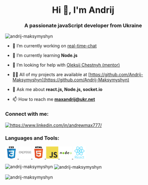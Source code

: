 <h1 align="center">Hi 👋, I'm Andrij</h1>
<h3 align="center">A passionate javaScript developer from Ukraine</h3>

<p align="left"> <img src="https://komarev.com/ghpvc/?username=andrij-maksymyshyn&label=Profile%20views&color=0e75b6&style=flat" alt="andrij-maksymyshyn" /> </p>

- 🔭 I’m currently working on [real-time-chat](https://github.com/Andrij-Maksymyshyn/real-time-chat)

- 🌱 I’m currently learning **Node.js**

- 🤝 I’m looking for help with [Oleksij Chestnyh (mentor)](https://github.com/chestnyh)

- 👨‍💻 All of my projects are available at [https://github.com/Andrij-Maksymyshyn](https://github.com/Andrij-Maksymyshyn)

- 💬 Ask me about **react.js, Node.js, socket.io**

- 📫 How to reach me **maxandrij@ukr.net**

<h3 align="left">Connect with me:</h3>
<p align="left">
<a href="https://linkedin.com/in/https://www.linkedin.com/in/andrewmax777/" target="blank"><img align="center" src="https://raw.githubusercontent.com/rahuldkjain/github-profile-readme-generator/master/src/images/icons/Social/linked-in-alt.svg" alt="https://www.linkedin.com/in/andrewmax777/" height="30" width="40" /></a>
</p>

<h3 align="left">Languages and Tools:</h3>
<p align="left"> <a href="https://www.w3schools.com/css/" target="_blank" rel="noreferrer"> <img src="https://raw.githubusercontent.com/devicons/devicon/master/icons/css3/css3-original-wordmark.svg" alt="css3" width="40" height="40"/> </a> <a href="https://expressjs.com" target="_blank" rel="noreferrer"> <img src="https://raw.githubusercontent.com/devicons/devicon/master/icons/express/express-original-wordmark.svg" alt="express" width="40" height="40"/> </a> <a href="https://www.w3.org/html/" target="_blank" rel="noreferrer"> <img src="https://raw.githubusercontent.com/devicons/devicon/master/icons/html5/html5-original-wordmark.svg" alt="html5" width="40" height="40"/> </a> <a href="https://developer.mozilla.org/en-US/docs/Web/JavaScript" target="_blank" rel="noreferrer"> <img src="https://raw.githubusercontent.com/devicons/devicon/master/icons/javascript/javascript-original.svg" alt="javascript" width="40" height="40"/> </a> <a href="https://nodejs.org" target="_blank" rel="noreferrer"> <img src="https://raw.githubusercontent.com/devicons/devicon/master/icons/nodejs/nodejs-original-wordmark.svg" alt="nodejs" width="40" height="40"/> </a> <a href="https://reactjs.org/" target="_blank" rel="noreferrer"> <img src="https://raw.githubusercontent.com/devicons/devicon/master/icons/react/react-original-wordmark.svg" alt="react" width="40" height="40"/> </a> </p>

<p><img align="left" src="https://github-readme-stats.vercel.app/api/top-langs?username=andrij-maksymyshyn&show_icons=true&locale=en&layout=compact" alt="andrij-maksymyshyn" /></p>

<p>&nbsp;<img align="center" src="https://github-readme-stats.vercel.app/api?username=andrij-maksymyshyn&show_icons=true&locale=en" alt="andrij-maksymyshyn" /></p>

<p><img align="center" src="https://github-readme-streak-stats.herokuapp.com/?user=andrij-maksymyshyn&" alt="andrij-maksymyshyn" /></p>
